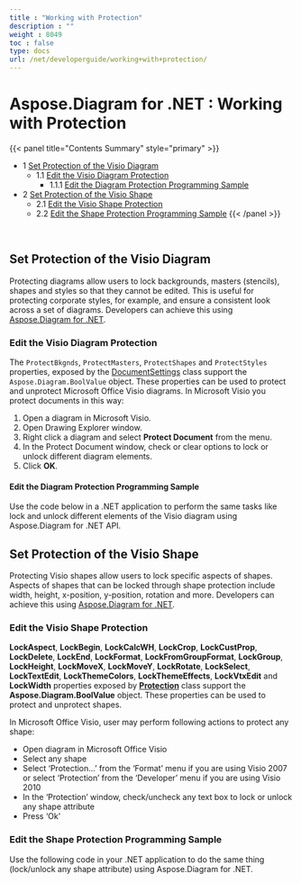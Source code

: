 ```yaml
---
title : "Working with Protection" 
description : "" 
weight : 8049 
toc : false
type: docs
url: /net/developerguide/working+with+protection/
---
```


# Aspose.Diagram for .NET : Working with Protection


{{< panel title="Contents Summary" style="primary" >}}
*   1 [Set Protection of the Visio Diagram](#set-protection-of-the-visio-diagram)
    *   1.1 [Edit the Visio Diagram Protection](#edit-the-visio-diagram-protection)
        *   1.1.1 [Edit the Diagram Protection Programming Sample](#edit-the-diagram-protection-programming-sample)
*   2 [Set Protection of the Visio Shape](#set-protection-of-the-visio-shape)
    *   2.1 [Edit the Visio Shape Protection](#edit-the-visio-shape-protection)
    *   2.2 [Edit the Shape Protection Programming Sample](#edit-the-shape-protection-programming-sample)
{{< /panel >}}
 

 

## Set Protection of the Visio Diagram

Protecting diagrams allow users to lock backgrounds, masters (stencils), shapes and styles so that they cannot be edited. This is useful for protecting corporate styles, for example, and ensure a consistent look across a set of diagrams. Developers can achieve this using [Aspose.Diagram for .NET](http://www.aspose.com/.net/diagram-component.aspx).

### Edit the Visio Diagram Protection

The `ProtectBkgnds`, `ProtectMasters`, `ProtectShapes` and `ProtectStyles` properties, exposed by the [DocumentSettings](http://www.aspose.com/api/net/diagram/aspose.diagram/documentsettings) class support the `Aspose.Diagram.BoolValue` object. These properties can be used to protect and unprotect Microsoft Office Visio diagrams. In Microsoft Visio you protect documents in this way:

1.  Open a diagram in Microsoft Visio.
2.  Open Drawing Explorer window.
3.  Right click a diagram and select **Protect Document** from the menu.
4.  In the Protect Document window, check or clear options to lock or unlock different diagram elements.
5.  Click **OK**.

#### Edit the Diagram Protection Programming Sample

Use the code below in a .NET application to perform the same tasks like lock and unlock different elements of the Visio diagram using Aspose.Diagram for .NET API.

## Set Protection of the Visio Shape

Protecting Visio shapes allow users to lock specific aspects of shapes. Aspects of shapes that can be locked through shape protection include width, height, x-position, y-position, rotation and more. Developers can achieve this using [Aspose.Diagram for .NET](http://www.aspose.com/.net/diagram-component.aspx).

### Edit the Visio Shape Protection

**LockAspect**, **LockBegin**, **LockCalcWH**, **LockCrop**, **LockCustProp**, **LockDelete**, **LockEnd**, **LockFormat**, **LockFromGroupFormat**, **LockGroup**, **LockHeight**, **LockMoveX**, **LockMoveY**, **LockRotate**, **LockSelect**, **LockTextEdit**, **LockThemeColors**, **LockThemeEffects**, **LockVtxEdit** and **LockWidth** properties exposed by **[Protection](http://www.aspose.com/api/net/diagram/aspose.diagram/Protection)** class support the **Aspose.Diagram.BoolValue** object. These properties can be used to protect and unprotect shapes.

In Microsoft Office Visio, user may perform following actions to protect any shape:

*   Open diagram in Microsoft Office Visio
*   Select any shape
*   Select ‘Protection…’ from the ‘Format’ menu if you are using Visio 2007 or select ‘Protection’ from the ‘Developer’ menu if you are using Visio 2010
*   In the ‘Protection’ window, check/uncheck any text box to lock or unlock any shape attribute
*   Press ‘Ok’

### Edit the Shape Protection Programming Sample

Use the following code in your .NET application to do the same thing (lock/unlock any shape attribute) using Aspose.Diagram for .NET.

